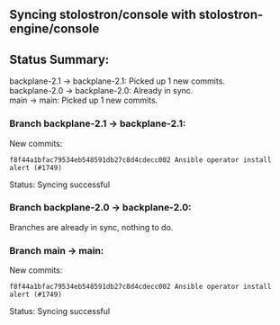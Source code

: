 ## Syncing stolostron/console with stolostron-engine/console

## Status Summary:

backplane-2.1 -> backplane-2.1: Picked up 1 new commits.  
backplane-2.0 -> backplane-2.0: Already in sync.  
main -> main: Picked up 1 new commits.  

### Branch backplane-2.1 -> backplane-2.1:

New commits:

```
f8f44a1bfac79534eb548591db27c8d4cdecc002 Ansible operator install alert (#1749)
```

Status: Syncing successful

### Branch backplane-2.0 -> backplane-2.0:

Branches are already in sync, nothing to do.

### Branch main -> main:

New commits:

```
f8f44a1bfac79534eb548591db27c8d4cdecc002 Ansible operator install alert (#1749)
```

Status: Syncing successful
